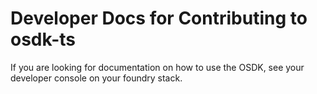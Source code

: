 # Developer Docs for Contributing to osdk-ts

If you are looking for documentation on how to use the OSDK, see your developer console on your foundry stack.
